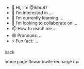 - 👋 Hi, I’m @Sibu87
- 👀 I’m interested in ...
- 🌱 I’m currently learning ...
- 💞️ I’m looking to collaborate on ...
- 📫 How to reach me ...
- 😄 Pronouns: ...
- ⚡ Fun fact: ...

<!---
Sibu87/Sibu87 is a ✨ special ✨ repository because its `README.md` (this file) appears on your GitHub profile.
You can click the Preview link to take a look at your changes.
--->back
home
page
flowar
invite
recharge
upi
